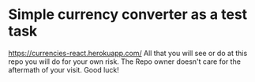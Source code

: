 # Simple currency converter as a test task
https://currencies-react.herokuapp.com/
All that you will see or do at this repo you will do for your own risk.
The Repo owner doesn't care for the aftermath of your visit.
Good luck!
